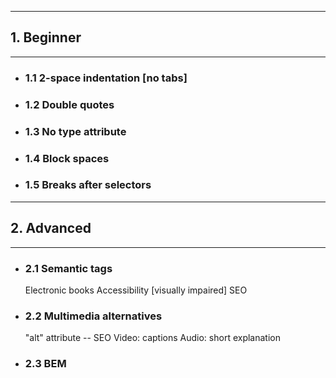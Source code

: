 ------
## 1. Beginner
------
*  ###  1.1 2-space indentation [no tabs]
*  ###  1.2 Double quotes
*  ###  1.3 No type attribute
*  ###  1.4 Block spaces
*  ###  1.5 Breaks after selectors
------
## 2. Advanced
------
*  ###  2.1 Semantic tags
    Electronic books
    Accessibility [visually impaired]
    SEO
*  ###  2.2 Multimedia alternatives
    "alt" attribute -- SEO
    Video: captions <track>
    Audio: short explanation
*  ###  2.3 BEM
